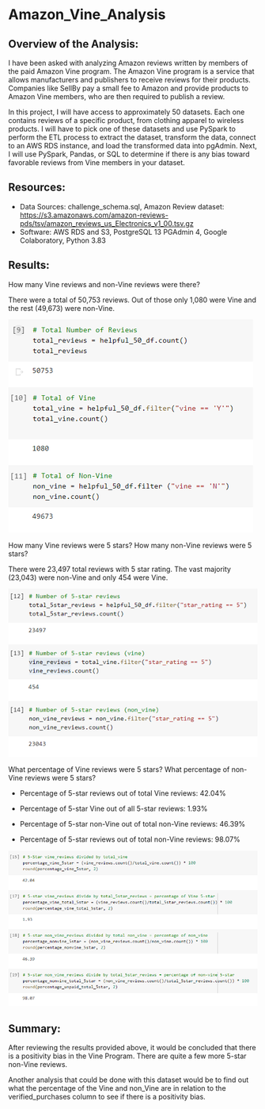 # Amazon_Vine_Analysis

## Overview of the Analysis:

I have been asked with analyzing Amazon reviews written by members of the paid Amazon Vine program. The Amazon Vine program is a service that allows manufacturers and publishers to receive reviews for their products. Companies like SellBy pay a small fee to Amazon and provide products to Amazon Vine members, who are then required to publish a review.

In this project, I will have access to approximately 50 datasets. Each one contains reviews of a specific product, from clothing apparel to wireless products. I will have to pick one of these datasets and use PySpark to perform the ETL process to extract the dataset, transform the data, connect to an AWS RDS instance, and load the transformed data into pgAdmin. Next, I will use PySpark, Pandas, or SQL to determine if there is any bias toward favorable reviews from Vine members in your dataset.

## Resources:

- Data Sources: challenge_schema.sql, Amazon Review dataset: https://s3.amazonaws.com/amazon-reviews-pds/tsv/amazon_reviews_us_Electronics_v1_00.tsv.gz
- Software: AWS RDS and S3, PostgreSQL 13 PGAdmin 4, Google Colaboratory, Python 3.83

## Results:

How many Vine reviews and non-Vine reviews were there?

There were a total of 50,753 reviews. Out of those only 1,080 were Vine and the rest (49,673) were non-Vine.

![total_vine_nonvine.png](https://github.com/DanielGandia/Amazon_Vine_Analysis/blob/main/Images/total_vine_nonvine.png)

How many Vine reviews were 5 stars? How many non-Vine reviews were 5 stars?

There were 23,497 total reviews with 5 star rating. The vast majority (23,043) were non-Vine and only 454 were Vine.

![5_star_reviews.png](https://github.com/DanielGandia/Amazon_Vine_Analysis/blob/main/Images/5_star_reviews.png)

What percentage of Vine reviews were 5 stars? What percentage of non-Vine reviews were 5 stars?

- Percentage of 5-star reviews out of total Vine reviews: 42.04%

- Percentage of 5-star Vine out of all 5-star reviews: 1.93%

- Percentage of 5-star non-Vine out of total non-Vine reviews: 46.39%

- Percentage of 5-star reviews out of total non-Vine reviews: 98.07%

![percentage_of_vine_nonvine.png](https://github.com/DanielGandia/Amazon_Vine_Analysis/blob/main/Images/percentage_of_vine_nonvine.png)

## Summary:

After reviewing the results provided above, it would be concluded that there is a positivity bias in the Vine Program. There are quite a few more 5-star non-Vine reviews.

Another analysis that could be done with this dataset would be to find out what the percentage of the Vine and non_Vine are in relation to the verified_purchases column to see if there is a positivity bias.
